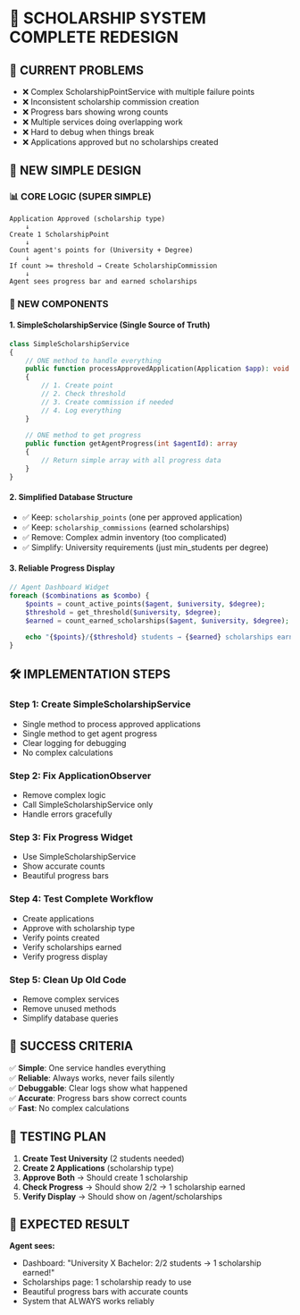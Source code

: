 # 🎯 SCHOLARSHIP SYSTEM COMPLETE REDESIGN

## 🎪 CURRENT PROBLEMS
- ❌ Complex ScholarshipPointService with multiple failure points
- ❌ Inconsistent scholarship commission creation  
- ❌ Progress bars showing wrong counts
- ❌ Multiple services doing overlapping work
- ❌ Hard to debug when things break
- ❌ Applications approved but no scholarships created

## 🚀 NEW SIMPLE DESIGN

### 📊 CORE LOGIC (SUPER SIMPLE)
```
Application Approved (scholarship type) 
    ↓
Create 1 ScholarshipPoint
    ↓  
Count agent's points for (University + Degree)
    ↓
If count >= threshold → Create ScholarshipCommission
    ↓
Agent sees progress bar and earned scholarships
```

### 🎯 NEW COMPONENTS

#### 1. **SimpleScholarshipService** (Single Source of Truth)
```php
class SimpleScholarshipService 
{
    // ONE method to handle everything
    public function processApprovedApplication(Application $app): void
    {
        // 1. Create point
        // 2. Check threshold  
        // 3. Create commission if needed
        // 4. Log everything
    }
    
    // ONE method to get progress
    public function getAgentProgress(int $agentId): array
    {
        // Return simple array with all progress data
    }
}
```

#### 2. **Simplified Database Structure**
- ✅ Keep: `scholarship_points` (one per approved application)
- ✅ Keep: `scholarship_commissions` (earned scholarships)
- ✅ Remove: Complex admin inventory (too complicated)
- ✅ Simplify: University requirements (just min_students per degree)

#### 3. **Reliable Progress Display**
```php
// Agent Dashboard Widget
foreach ($combinations as $combo) {
    $points = count_active_points($agent, $university, $degree);
    $threshold = get_threshold($university, $degree);
    $earned = count_earned_scholarships($agent, $university, $degree);
    
    echo "{$points}/{$threshold} students → {$earned} scholarships earned";
}
```

## 🛠️ IMPLEMENTATION STEPS

### Step 1: Create SimpleScholarshipService
- Single method to process approved applications
- Single method to get agent progress
- Clear logging for debugging
- No complex calculations

### Step 2: Fix ApplicationObserver  
- Remove complex logic
- Call SimpleScholarshipService only
- Handle errors gracefully

### Step 3: Fix Progress Widget
- Use SimpleScholarshipService
- Show accurate counts
- Beautiful progress bars

### Step 4: Test Complete Workflow
- Create applications
- Approve with scholarship type
- Verify points created
- Verify scholarships earned
- Verify progress display

### Step 5: Clean Up Old Code
- Remove complex services
- Remove unused methods
- Simplify database queries

## 🎯 SUCCESS CRITERIA

✅ **Simple**: One service handles everything  
✅ **Reliable**: Always works, never fails silently  
✅ **Debuggable**: Clear logs show what happened  
✅ **Accurate**: Progress bars show correct counts  
✅ **Fast**: No complex calculations  

## 🧪 TESTING PLAN

1. **Create Test University** (2 students needed)
2. **Create 2 Applications** (scholarship type)  
3. **Approve Both** → Should create 1 scholarship
4. **Check Progress** → Should show 2/2 → 1 scholarship earned
5. **Verify Display** → Should show on /agent/scholarships

## 🎉 EXPECTED RESULT

**Agent sees:**
- Dashboard: "University X Bachelor: 2/2 students → 1 scholarship earned!"
- Scholarships page: 1 scholarship ready to use
- Beautiful progress bars with accurate counts
- System that ALWAYS works reliably
